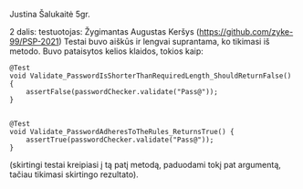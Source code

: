 Justina Šalukaitė 5gr.

2 dalis:
testuotojas: Žygimantas Augustas Keršys (https://github.com/zyke-99/PSP-2021)
Testai buvo aiškūs ir lengvai suprantama, ko tikimasi iš metodo. Buvo pataisytos kelios klaidos, tokios kaip:

    @Test
    void Validate_PasswordIsShorterThanRequiredLength_ShouldReturnFalse() {
        assertFalse(passwordChecker.validate("Pass@"));
    }


    @Test
    void Validate_PasswordAdheresToTheRules_ReturnsTrue() {
        assertTrue(passwordChecker.validate("Pass@"));
    }
    
(skirtingi testai kreipiasi į tą patį metodą, paduodami tokį pat argumentą, tačiau tikimasi skirtingo rezultato).
